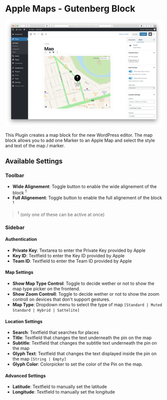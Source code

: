 # Apple Maps - Gutenberg Block

![Apple Maps Gutenberg Block inside the Gutenberg Editor](screenshot.png)

This Plugin creates a map block for the new WordPress editor. The map block allows you to add one Marker to an Apple Map and select the style and text of the map / marker.

## Available Settings

### Toolbar

- **Wide Alignement**: Toggle button to enable the wide alignement of the block <sup>1</sup>
- **Full Alignement**: Toggle button to enable the full alignement of the block <sup>1</sup>

> <sup>1</sup> (only one of these can be active at once)

### Sidebar

#### Authentication

- **Private Key**: Textarea to enter the Private Key provided by Apple
- **Key ID**: Textfield to enter the Key ID provided by Apple
- **Team ID**: Textfield to enter the Team ID provided by Apple

#### Map Settings

- **Show Map Type Control**: Toggle to decide wether or not to show the map type picker on the frontend.
- **Show Zoom Controll**: Toggle to decide wether or not to show the zoom controll on devices that don't support gestures.
- **Map Type**: Dropdown menu to select the type of map `[Standard | Muted Standard | Hybrid | Sattelite]`

#### Location Settings

- **Search**: Textfield that searches for places
- **Title**: Textfield that changes the text underneath the pin on the map
- **Subtitle**: Textfield that changes the subtitle text underneath the pin on the map
- **Glyph Text**: Textfield that changes the text displayed inside the pin on the map `[String | Empty]`
- **Glyph Color**: Colorpicker to set the color of the Pin on the map.

#### Advanced Settings
- **Latitude**: Textfield to manually set the latitude 
- **Longitude**: Textfield to manually set the longitude 
